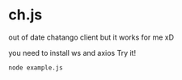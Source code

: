 # ch.js
out of date chatango client 
but it works for me xD

you need to install ws and axios
Try it!

    node example.js
    
